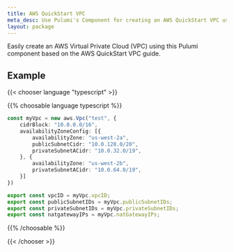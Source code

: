 ```yaml
---
title: AWS QuickStart VPC
meta_desc: Use Pulumi's Component for creating an AWS QuickStart VPC using infrastructure as code.
layout: package
---
```


Easily create an AWS Virtual Private Cloud (VPC) using this Pulumi component based on the AWS QuickStart VPC guide.

## Example

{{< chooser language "typescript" >}}

{{% choosable language typescript %}}

```typescript
const myVpc = new aws.Vpc("test", {
    cidrBlock: "10.0.0.0/16",
    availabilityZoneConfig: [{
        availabilityZone: "us-west-2a",
        publicSubnetCidr: "10.0.128.0/20",
        privateSubnetACidr: "10.0.32.0/19",
    }, {
        availabilityZone: "us-west-2b",
        privateSubnetACidr: "10.0.64.0/19",
    }]
})

export const vpcID = myVpc.vpcID;
export const publicSubnetIDs = myVpc.publicSubnetIDs;
export const privateSubnetIDs = myVpc.privateSubnetIDs;
export const natgatewayIPs = myVpc.natGatewayIPs;
```

{{% /choosable %}}

{{< /chooser >}}
